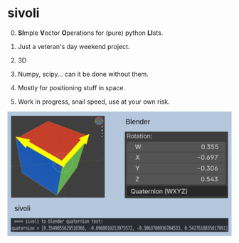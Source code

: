 
# sivoli

0. **SI**mple **V**ector **O**perations for (pure) python **LI**sts.

1. Just a veteran's day weekend project.

2. 3D 

3. Numpy, scipy... can it be done without them.

4. Mostly for positioning stuff in space.

5. Work in progress, snail speed, use at your own risk.

![alt text](sivoli-blender-quat.png)






